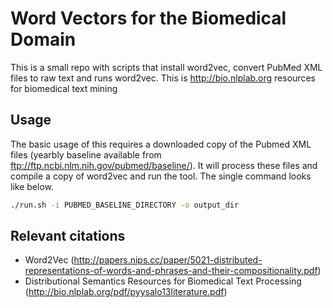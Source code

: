 # Word Vectors for the Biomedical Domain

This is a small repo with scripts that install word2vec, convert PubMed XML files to raw text and runs word2vec. This is http://bio.nlplab.org resources for biomedical text mining

## Usage

The basic usage of this requires a downloaded copy of the Pubmed XML files (yearbly baseline available from ftp://ftp.ncbi.nlm.nih.gov/pubmed/baseline/). It will process these files and compile a copy of word2vec and run the tool. The single command looks like below.

``` sh
./run.sh -i PUBMED_BASELINE_DIRECTORY -o output_dir
```

## Relevant citations
- Word2Vec (http://papers.nips.cc/paper/5021-distributed-representations-of-words-and-phrases-and-their-compositionality.pdf)
- Distributional Semantics Resources for Biomedical Text Processing (http://bio.nlplab.org/pdf/pyysalo13literature.pdf)

